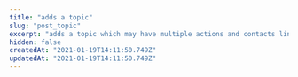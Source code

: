 ```yaml
---
title: "adds a topic"
slug: "post_topic"
excerpt: "adds a topic which may have multiple actions and contacts linked to it"
hidden: false
createdAt: "2021-01-19T14:11:50.749Z"
updatedAt: "2021-01-19T14:11:50.749Z"
---
```

